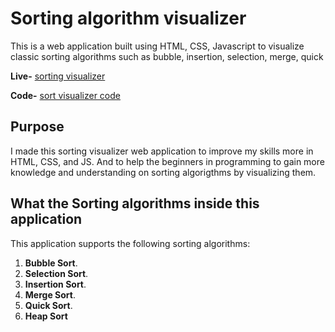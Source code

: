 # Sorting algorithm visualizer

This is a web application built using HTML, CSS, Javascript to visualize classic sorting algorithms such as bubble, insertion, selection, merge, quick 

**Live-** [sorting visualizer](https://om-mapari.github.io/Sorting_Visualizer/) 

**Code-** [sort visualizer code](https://github.com/om-mapari/Sorting_Visualizer)

## Purpose

I made this sorting visualizer web application to improve my skills more in
HTML, CSS, and JS. And to help the beginners in programming to gain more knowledge and understanding on sorting algorigthms by visualizing them.

## What the Sorting algorithms inside this application

This application supports the following sorting algorithms:

1. **Bubble Sort**.
2. **Selection Sort**.
3. **Insertion Sort**.
4. **Merge Sort**.
5. **Quick Sort**.
6. **Heap Sort**
